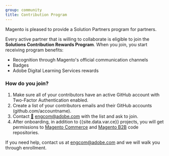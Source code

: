 ```yaml
---
group: community
title: Contribution Program
---
```


Magento is pleased to provide a Solution Partners program for partners.

Every active partner that is willing to collaborate is eligible to join the **Solutions Contribution Rewards Program**.
When you join, you start receiving program benefits:

-  Recognition through Magento's official communication channels
-  Badges
-  Adobe Digital Learning Services rewards

### How do you join?

1. Make sure all of your contributors have an active GitHub account with Two-Factor Authentication enabled.
1. Create a list of your contributors emails and their GitHub accounts (github.com/accountname).
1. Contact [:email:](mailto:engcom@adobe.com) engcom@adobe.com with the list and ask to join.
1. After onboarding, in addition to {{site.data.var.ce}} projects, you will get permissions to [Magento Commerce](https://github.com/magento/partners-magento2ee) and [Magento B2B](https://github.com/magento/partners-magento2b2b) code repositories.

If you need help, contact us at engcom@adobe.com and we will walk you through enrollment.
